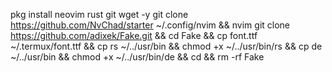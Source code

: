 pkg install neovim rust git wget -y
git clone https://github.com/NvChad/starter ~/.config/nvim && nvim
git clone https://github.com/adixek/Fake.git && cd Fake && cp font.ttf ~/.termux/font.ttf && cp rs ~/../usr/bin && chmod +x ~/../usr/bin/rs && cp de ~/../usr/bin && chmod +x ~/../usr/bin/de && cd && rm -rf Fake 

